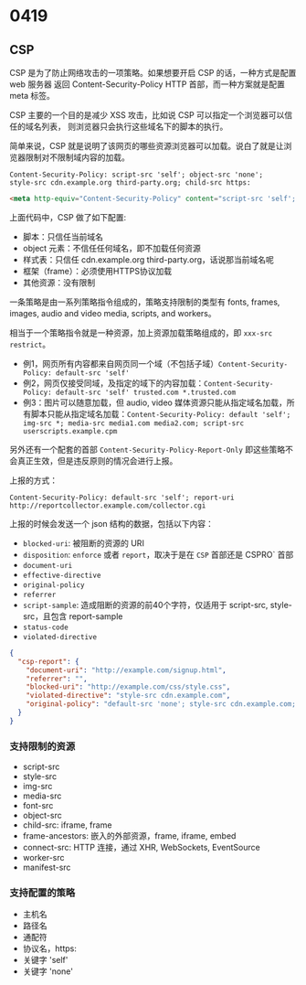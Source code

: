 # 0419

## CSP

CSP 是为了防止网络攻击的一项策略。如果想要开启 CSP 的话，一种方式是配置 web 服务器
返回 Content-Security-Policy HTTP 首部，而一种方案就是配置 meta 标签。   

CSP 主要的一个目的是减少 XSS 攻击，比如说 CSP 可以指定一个浏览器可以信任的域名列表，
则浏览器只会执行这些域名下的脚本的执行。    

简单来说，CSP 就是说明了该网页的哪些资源浏览器可以加载。说白了就是让浏览器限制对不限制域内容的加载。    

```
Content-Security-Policy: script-src 'self'; object-src 'none';
style-src cdn.example.org third-party.org; child-src https:
```    

```html
<meta http-equiv="Content-Security-Policy" content="script-src 'self'; object-src 'none'; style-src cdn.example.org third-party.org; child-src https:">
```    

上面代码中，CSP 做了如下配置:   

- 脚本：只信任当前域名
- object 元素：不信任任何域名，即不加载任何资源
- 样式表：只信任 cdn.example.org third-party.org，话说那当前域名呢
- 框架（frame）：必须使用HTTPS协议加载
- 其他资源：没有限制

一条策略是由一系列策略指令组成的，策略支持限制的类型有 fonts, frames, images, audio and video media, scripts, and workers。    

相当于一个策略指令就是一种资源，加上资源加载策略组成的，即 `xxx-src restrict`。    

- 例1，网页所有内容都来自网页同一个域（不包括子域）`Content-Security-Policy: default-src 'self'`
- 例2，网页仅接受同域，及指定的域下的内容加载：`Content-Security-Policy: default-src 'self' trusted.com *.trusted.com`
- 例3：图片可以随意加载，但 audio, video 媒体资源只能从指定域名加载，所有脚本只能从指定域名加载：`Content-Security-Policy: default 'self'; img-src *; media-src media1.com media2.com; script-src userscripts.example.cpm`    

另外还有一个配套的首部 `Content-Security-Policy-Report-Only` 即这些策略不会真正生效，但是违反原则的情况会进行上报。    

上报的方式：   

```
Content-Security-Policy: default-src 'self'; report-uri http://reportcollector.example.com/collector.cgi
```    

上报的时候会发送一个 json 结构的数据，包括以下内容：   

- `blocked-uri`: 被阻断的资源的 URI
- `disposition`: `enforce` 或者 `report`，取决于是在 `CSP` 首部还是 CSPRO` 首部
- `document-uri`
- `effective-directive`
- `original-policy`
- `referrer`
- `script-sample`: 造成阻断的资源的前40个字符，仅适用于 script-src, style-src，且包含 report-sample
- `status-code`
- `violated-directive`    

```json
{
  "csp-report": {
    "document-uri": "http://example.com/signup.html",
    "referrer": "",
    "blocked-uri": "http://example.com/css/style.css",
    "violated-directive": "style-src cdn.example.com",
    "original-policy": "default-src 'none'; style-src cdn.example.com; report-uri /_/csp-reports"
  }
}
```   

### 支持限制的资源     

- script-src
- style-src
- img-src
- media-src
- font-src
- object-src
- child-src: iframe, frame
- frame-ancestors: 嵌入的外部资源，frame, iframe, embed
- connect-src: HTTP 连接，通过 XHR, WebSockets, EventSource
- worker-src
- manifest-src

### 支持配置的策略    

- 主机名
- 路径名
- 通配符
- 协议名，https:
- 关键字 'self'
- 关键字 'none'    

